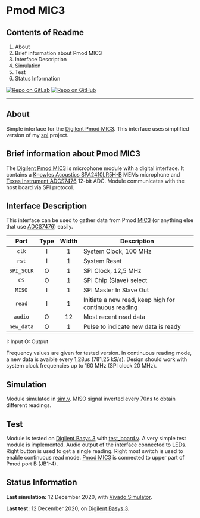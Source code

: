 # Pmod MIC3

## Contents of Readme

1. About
2. Brief information about Pmod MIC3
3. Interface Description
4. Simulation
5. Test
6. Status Information

[![Repo on GitLab](https://img.shields.io/badge/repo-GitLab-6C488A.svg)](https://gitlab.com/suoglu/pmod-mic3)
[![Repo on GitHub](https://img.shields.io/badge/repo-GitHub-3D76C2.svg)](https://github.com/suoglu/Pmod-MIC3)

---

## About

Simple interface for the [Digilent Pmod MIC3](https://reference.digilentinc.com/reference/pmod/pmodmic3/start). This interface uses simplified version of my [spi](../spi) project.

## Brief information about Pmod MIC3

The [Digilent Pmod MIC3](https://reference.digilentinc.com/reference/pmod/pmodmic3/start) is microphone module with a digital interface. It contains a [Knowles Acoustics SPA2410LR5H-B](https://reference.digilentinc.com/_media/reference/pmod/pmodmic3/mic3microphone_datasheet.pdf) MEMs microphone and [Texas Instrument ADCS7476](http://www.ti.com/lit/ds/symlink/adcs7476.pdf) 12-bit ADC. Module communicates with the host board via SPI protocol.

## Interface Description

This interface can be used to gather data from Pmod [MIC3](https://reference.digilentinc.com/reference/pmod/pmodmic3/start) (or anything else that use [ADCS7476](http://www.ti.com/lit/ds/symlink/adcs7476.pdf)) easily.

|   Port   | Type | Width |  Description |
| :------: | :----: | :----: | ------ |
|  `clk`   |   I   | 1 | System Clock, 100 MHz |
|  `rst`   |   I   | 1 | System Reset |
|  `SPI_SCLK`   |   O   | 1 | SPI Clock, 12,5 MHz |
|  `CS`   |   O   | 1 | SPI Chip (Slave) select |
|  `MISO`   |   I   | 1 | SPI Master In Slave Out |
|  `read`   |   I   | 1 | Initiate a new read, keep high for continuous reading |
|  `audio`   |   O   | 12 | Most recent read data |
|  `new_data`   |   O   | 1 | Pulse to indicate new data is ready |

I: Input  O: Output

Frequency values are given for tested version. In continuous reading mode, a new data is avaible every 1,28µs (781,25 kS/s). Design should work with system clock frequencies up to 160 MHz (SPI clock 20 MHz).

## Simulation

Module simulated in [sim.v](Simulation/sim.v). MISO signal inverted every 70ns to obtain different readings.

## Test

Module is tested on [Digilent Basys 3](https://reference.digilentinc.com/reference/programmable-logic/basys-3/reference-manual) with [test_board.v](Test/test_board.v). A very simple test module is implemented. Audio output of the interface connected to LEDs. Right button is used to get a single reading. Right most switch is used to enable continuous read mode. [Pmod MIC3](https://reference.digilentinc.com/reference/pmod/pmodmic3/start) is connected to upper part of Pmod port B (JB1-4).

## Status Information

**Last simulation:** 12 December 2020, with [Vivado Simulator](https://www.xilinx.com/products/design-tools/vivado/simulator.html).

**Last test:** 12 December 2020, on [Digilent Basys 3](https://reference.digilentinc.com/reference/programmable-logic/basys-3/reference-manual).
